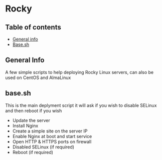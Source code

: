 # Rocky

## Table of contents
* [General info](#general-info)
* [Base.sh](#base)

## General Info
A few simple scripts to help deploying Rocky Linux servers, can also be used on CentOS and AlmaLinux  

## base.sh
This is the main deplyment script it will ask if you wish to disable SELinux and then reboot if you wish

- Update the server
- Install Nginx
- Create a simple site on the server IP 
- Enable Nginx at boot and start service
- Open HTTP & HTTPS ports on firewall
- Disabled SELinux (if required)
- Reboot (if required)
